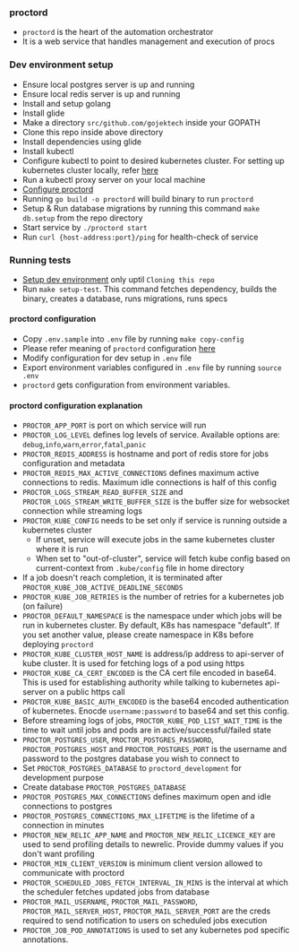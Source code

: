 ### proctord

* `proctord` is the heart of the automation orchestrator
* It is a web service that handles management and execution of procs

### Dev environment setup

* Ensure local postgres server is up and running
* Ensure local redis server is up and running
* Install and setup golang
* Install glide
* Make a directory `src/github.com/gojektech` inside your GOPATH
* Clone this repo inside above directory
* Install dependencies using glide
* Install kubectl
* Configure kubectl to point to desired kubernetes cluster. For setting up kubernetes cluster locally, refer [here](https://kubernetes.io/docs/getting-started-guides/minikube/)
* Run a kubectl proxy server on your local machine
* [Configure proctord](#proctord-configuration)
* Running `go build -o proctord` will build binary to run `proctord`
* Setup & Run database migrations by running this command `make db.setup` from the repo directory
* Start service by `./proctord start`
* Run `curl {host-address:port}/ping` for health-check of service

### Running tests

* [Setup dev environment](#dev-environment-setup) only uptil `Cloning this repo`
* Run `make setup-test`. This command fetches dependency, builds the binary, creates a database, runs migrations, runs specs

#### proctord configuration

* Copy `.env.sample` into `.env` file by running `make copy-config`
* Please refer meaning of `proctord` configuration [here](#proctord-configuration-explanation)
* Modify configuration for dev setup in `.env` file
* Export environment variables configured in `.env` file by running `source .env`
* `proctord` gets configuration from environment variables.

#### proctord configuration explanation

* `PROCTOR_APP_PORT` is port on which service will run
* `PROCTOR_LOG_LEVEL` defines log levels of service. Available options are: `debug`,`info`,`warn`,`error`,`fatal`,`panic`
* `PROCTOR_REDIS_ADDRESS` is hostname and port of redis store for jobs configuration and metadata
* `PROCTOR_REDIS_MAX_ACTIVE_CONNECTIONS` defines maximum active connections to redis. Maximum idle connections is half of this config
* `PROCTOR_LOGS_STREAM_READ_BUFFER_SIZE` and `PROCTOR_LOGS_STREAM_WRITE_BUFFER_SIZE` is the buffer size for websocket connection while streaming logs
* `PROCTOR_KUBE_CONFIG` needs to be set only if service is running outside a kubernetes cluster
  * If unset, service will execute jobs in the same kubernetes cluster where it is run
  * When set to "out-of-cluster", service will fetch kube config based on current-context from `.kube/config` file in home directory
* If a job doesn't reach completion, it is terminated after `PROCTOR_KUBE_JOB_ACTIVE_DEADLINE_SECONDS`
* `PROCTOR_KUBE_JOB_RETRIES` is the number of retries for a kubernetes job (on failure)
* `PROCTOR_DEFAULT_NAMESPACE` is the namespace under which jobs will be run in kubernetes cluster. By default, K8s has namespace "default". If you set another value, please create namespace in K8s before deploying `proctord`
* `PROCTOR_KUBE_CLUSTER_HOST_NAME` is address/ip address to api-server of kube cluster. It is used for fetching logs of a pod using https
* `PROCTOR_KUBE_CA_CERT_ENCODED` is the CA cert file encoded in base64. This is used for establishing authority while talking to kubernetes api-server on a public https call
* `PROCTOR_KUBE_BASIC_AUTH_ENCODED` is the base64 encoded authentication of kubernetes. Enocde `username:password` to base64 and set this config.
* Before streaming logs of jobs, `PROCTOR_KUBE_POD_LIST_WAIT_TIME` is the time to wait until jobs and pods are in active/successful/failed state
* `PROCTOR_POSTGRES_USER`, `PROCTOR_POSTGRES_PASSWORD`, `PROCTOR_POSTGRES_HOST` and `PROCTOR_POSTGRES_PORT` is the username and password to the postgres database you wish to connect to
* Set `PROCTOR_POSTGRES_DATABASE` to `proctord_development` for development purpose
* Create database `PROCTOR_POSTGRES_DATABASE`
* `PROCTOR_POSTGRES_MAX_CONNECTIONS` defines maximum open and idle connections to postgres
* `PROCTOR_POSTGRES_CONNECTIONS_MAX_LIFETIME` is the lifetime of a connection in minutes
* `PROCTOR_NEW_RELIC_APP_NAME` and `PROCTOR_NEW_RELIC_LICENCE_KEY` are used to send profiling details to newrelic. Provide dummy values if you don't want profiling
* `PROCTOR_MIN_CLIENT_VERSION` is minimum client version allowed to communicate with proctord
* `PROCTOR_SCHEDULED_JOBS_FETCH_INTERVAL_IN_MINS` is the interval at which the scheduler fetches updated jobs from database
* `PROCTOR_MAIL_USERNAME`, `PROCTOR_MAIL_PASSWORD`, `PROCTOR_MAIL_SERVER_HOST`, `PROCTOR_MAIL_SERVER_PORT` are the creds required to send notification to users on scheduled jobs execution
* `PROCTOR_JOB_POD_ANNOTATIONS` is used to set any kubernetes pod specific annotations.